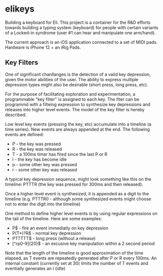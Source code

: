 # elikeys

Building a keyboard for Eli. This project is a container for the R&D efforts towards building a typing system (keyboard) for people with
certain variants of a Locked-in syndrome (user #1 can hear and manipulate one arm/hand).

The current approach is an iOS application connected to a set of MIDI pads. Hardware is iPhone 12 + an iRig Pads. 

## Key Filters

One of significant chanllanges is the detection of a valid key depression, given the motor abilities of the user. 
The ability to express multiple depression types might also be desirable (short press, long press, etc). 

For the purpose of facilitating exploration and experimentation, a programmable "key filter" is assigned to each key. 
The fiter can be programmd with a filteing expression to synthesize key depressions and releases into higher level events. 
The model of the key filter is hereby described.

Low level key events (pressing the key, etc) accumulate into a timeline (a time series). New events are always appended at the end.
The following events are defined:
- P - the key was pressed
- R - the key was released
- T - a 100ms timer has fired since the last P or R
- I - the key has become idle
- p - some other key was pressed
- r - some other key was released

A typical key depression sequence, might look something like this on the timeline: PTTTR (the key was pressed for 300ms and then released).

Once a higher level event is synthesized, it is appended as a digit to the timeline (e.g. PTTTR0 - although some synthesized events might choose not 
to enter the digit into the timeline)

One method to define higher level events is by using regular expressions on the tail of the timeline. Here are some examples:

- P$ - fire an event immediatly on key depression
- P(T*)?R$ - normal key depression
- PTTTTT$ - long press (without a release)
- [^rp0-9]{20}$ - an excusive key manipulation within a 2 second period

Note that the length of the timeline is good approximation of the time elapsed, as T events are repeatedly generated after P or R every 100ms. 
An internal constant (currently set at 30) limits the number of T events and eventially generates an I (idle)

